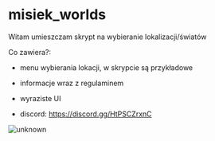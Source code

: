 # misiek_worlds
Witam umieszczam skrypt na wybieranie lokalizacji/światów

Co zawiera?:
- menu wybierania lokacji, w skrypcie są przykładowe
- informacje wraz z regulaminem
- wyraziste UI

- discord: https://discord.gg/HtPSCZrxnC

![unknown](https://cdn.discordapp.com/attachments/949057955444187176/963141702724485250/unknown.png)
